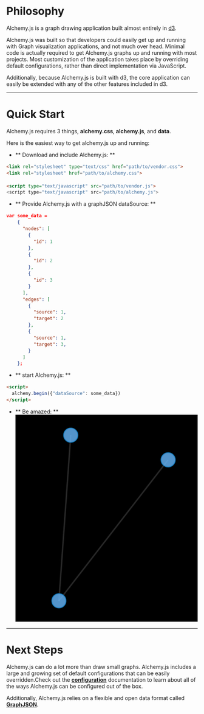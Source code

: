 # Philosophy
Alchemy.js is a graph drawing application built almost entirely in [d3](http://d3js.org/).

Alchemy.js was built so that developers could easily get up and running with Graph visualization applications, and not much over head.  Minimal code is actually required to get Alchemy.js graphs up and running with most projects. Most customization of the application takes place by overriding default configurations, rather than direct implementation via JavaScript.

Additionally, because Alchemy.js is built with d3, the core application can easily be extended with any of the other features included in d3.

---
# Quick Start
Alchemy.js requires 3 things, **alchemy.css**, **alchemy.js**, and **data**.

Here is the easiest way to get alchemy.js up and running: 

* ** Download and include Alchemy.js: **

```html
<link rel="stylesheet" type="text/css" href="path/to/vendor.css">
<link rel="stylesheet" href="path/to/alchemy.css">

<script type="text/javascript" src="path/to/vendor.js">
<script type="text/javascript" src="path/to/alchemy.js">
```

* ** Provide Alchemy.js with a graphJSON dataSource: **

```json
var some_data = 
    {
      "nodes": [
        {
          "id": 1
        },
        {
          "id": 2
        },
        {
          "id": 3
        }
      ],
      "edges": [
        {
          "source": 1,
          "target": 2
        },
        {
          "source": 1,
          "target": 3,
        }
      ]
    };
```
* ** start Alchemy.js: **
```html
<script>
  alchemy.begin({"dataSource": some_data})
</script>
```

* ** Be amazed: **    
![Two Nodes](img/threenodes.png)
---
# Next Steps
Alchemy.js can do a lot more than draw small graphs.  Alchemy.js includes a large and growing set of default configurations that can be easily overridden.Check out the **[configuration](configuration)** documentation to learn about all of the ways Alchemy.js can be configured out of the box.

Additionally, Alchemy.js relies on a flexible and open data format called **[GraphJSON](graphjson)**.

<!-- // #What's Included
// Release:

// **`alchemy.js`**: is a compilation of all files in the **[alchemy](https://github.com/GraphAlchemist/Alchemy/tree/master/app/scripts/alchemy)** directory.  This includes the **alchemyConf** file, which includes all of the alchemy defaults.  Read more about how to override defaults [[here|Overriding-Defaults]]    

// **`alchemy.css`** contains all of the default styles for the alchemy graph application.  Default styles can be overidden by providing custom css *after* alchemy css and vendor css.    

// Development:    
// `tree -I 'bower_components|404.html|images|robots.txt|favicon.ico|index.html'`
// ```
// .
// ├── sample_data
// │   └── charlize.json
// ├── scripts
// │   └── alchemy
// │       ├── alchemyConf.coffee
// │       ├── errors.coffee
// │       ├── filters.coffee
// │       ├── init.coffee
// │       ├── interactions.coffee
// │       ├── layout.coffee
// │       ├── search.coffee
// │       ├── startGraph.coffee
// │       ├── styles.coffee
// │       ├── update.coffee
// │       ├── utils.coffee
// │       └── visualcontrols.coffee
// └── styles
//     ├── alchemy.css
//     └── main.scss
// ```


// # Quick Start    
// ###Include Alchemy in your app:    
    
// Download most recent [Alchemy release](#).

// Add it to index.html


//     <link rel="stylesheet" href="path/to/alchemy.css">
//     ...
//     <script type="text/javascript" src="path/to/vendor.js">
//     <script type="text/javascript" src="path/to/alchemy.js">
  

// ```
// <link rel="stylesheet" href="path/to/alchemy.css">
//     ...
// <script type="text/javascript" src="path/to/vendor.js">
// <script type="text/javascript" src="path/to/alchemy.js">
// ```
    
//     <center> --- OR --- </center>
   
// ```bash
// $ bower install Alchemy --save
    
// ```

// ```html
// <link rel="stylesheet" href="bower_components/alchemy/alchemy.css">
// <script type="text/javascript" src="bower_components/alchemy/Alchemy.js">
// ```

// <br>
// ### Add a Data Source
// Alchemy.js consumes GraphJSON, read more about the formate [here](#).  Define a data source in your conf file or inline after the Alchemy files e.g:  

// ```html 
// <script>
// alchemy.conf = {
//     dataSource: "yourGraphJSON.json"
// }
// </script>
// ```

// ### The Alchemy Div    
// Add an Alchemy div to the page:    

// ```html
// <div class="alchemy"></div>
// ```

// start alchemy from your app:
    
//     <script>
//         userConf = {
//         dataSource: "yourGraphJSON.json"
//         ... your conf settings ... 
//         };

//         alchemy.begin(userConf);
//     </script>


// ### Done!
// Be amazed by your sexy graph visualization.


// #Contributing

// ### Some Things to Know
// Alchemy.js uses [Yeoman.io](http://yeoman.io/) to manage workflow, and their documentation is a great resource to get up and running quickly.

// If you are familiar with Yeoman already, it will be helpful to know how Alchemy's grunt tasks are configured.  The main grunt task, `build`, whether being used in development or to build the dist does the following:  
  
//   1. Copies all coffee script files into `.tmp` directory  
//   2. Concats all of the coffee script files with the `start.coffee` at the beginning and the `end.coffee` file at (you guessed it) the end

  
// In development, there is an `alchemy.src.coffee` file in the `.tmp` directory, making it easy to use mapping files to debug the coffeescript directly.

// ### Overriding Default Functions
// ...

// ### Including Your Code
// We'd love to include that awesome new feature you've built.  Here is the process:  

//   * Fork this repo  
//   * `git clone <my_fork_of_this_repo>`  
//   * `git checkout -b <my_awesome_new_feature>`  
//   * `git branch -D master`  

// When you feel like your contribution is battle ready, run the tests:
// `grunt ...` 
// If everything passes, feel free to submit a pull request.  We may have come conversations about pieces of it, or we may merge it right away.

// ###Contributor Agreement
// Ahead of us merging your code, you will will need to have signed our [contributor agreement](https://docs.google.com/a/graphalchemist.com/forms/d/1ypqMsBPrfzPpvQPXYdfw12u9xK5pNiHeMAuYImzEli4/viewform).  It is pretty minor, feel free to reach out if you have questions.

-->